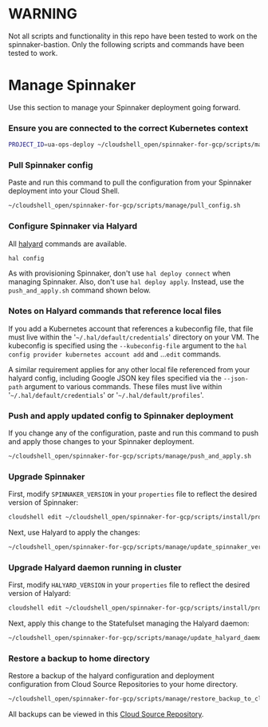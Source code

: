 
# WARNING
Not all scripts and functionality in this repo have been tested to work on the spinnaker-bastion. Only the following scripts and commands have been tested to work. 


# Manage Spinnaker

Use this section to manage your Spinnaker deployment going forward.

### Ensure you are connected to the correct Kubernetes context

```bash
PROJECT_ID=ua-ops-deploy ~/cloudshell_open/spinnaker-for-gcp/scripts/manage/check_cluster_config.sh
```

### Pull Spinnaker config

Paste and run this command to pull the configuration from your Spinnaker
deployment into your Cloud Shell.

```bash
~/cloudshell_open/spinnaker-for-gcp/scripts/manage/pull_config.sh
```
### Configure Spinnaker via Halyard

All [halyard](https://www.spinnaker.io/reference/halyard/commands/) commands are available.

```bash
hal config
```

As with provisioning Spinnaker, don't use `hal deploy connect` when managing
Spinnaker. Also, don't use `hal deploy apply`. Instead, use the `push_and_apply.sh`
command shown below.

### Notes on Halyard commands that reference local files

If you add a Kubernetes account that references a kubeconfig file, that file must live within
the '`~/.hal/default/credentials`' directory on your VM. The
kubeconfig is specified using the `--kubeconfig-file` argument to the
`hal config provider kubernetes account add` and ...`edit` commands.

A similar requirement applies for any other local file referenced from your halyard config,
including Google JSON key files specified via the `--json-path` argument to various commands.
These files must live within '`~/.hal/default/credentials`' or '`~/.hal/default/profiles`'.

### Push and apply updated config to Spinnaker deployment

If you change any of the configuration, paste and run this command to push
and apply those changes to your Spinnaker deployment.

```bash
~/cloudshell_open/spinnaker-for-gcp/scripts/manage/push_and_apply.sh
```

### Upgrade Spinnaker

First, modify `SPINNAKER_VERSION` in your `properties` file to reflect the desired version of Spinnaker:

```bash
cloudshell edit ~/cloudshell_open/spinnaker-for-gcp/scripts/install/properties
```

Next, use Halyard to apply the changes:

```bash
~/cloudshell_open/spinnaker-for-gcp/scripts/manage/update_spinnaker_version.sh
```

### Upgrade Halyard daemon running in cluster

First, modify `HALYARD_VERSION` in your `properties` file to reflect the desired version of Halyard:

```bash
cloudshell edit ~/cloudshell_open/spinnaker-for-gcp/scripts/install/properties
```

Next, apply this change to the Statefulset managing the Halyard daemon:

```bash
~/cloudshell_open/spinnaker-for-gcp/scripts/manage/update_halyard_daemon.sh
```

### Restore a backup to home directory

Restore a backup of the halyard configuration and deployment configuration from Cloud Source Repositories to your home directory. 

```bash
~/cloudshell_open/spinnaker-for-gcp/scripts/manage/restore_backup_to_cloud_shell.sh -p ua-ops-deploy -r spinnaker-1-config -h GIT_HASH
```

All backups can be viewed in this [Cloud Source Repository](https://source.cloud.google.com/ua-ops-deploy/spinnaker-1-config).
